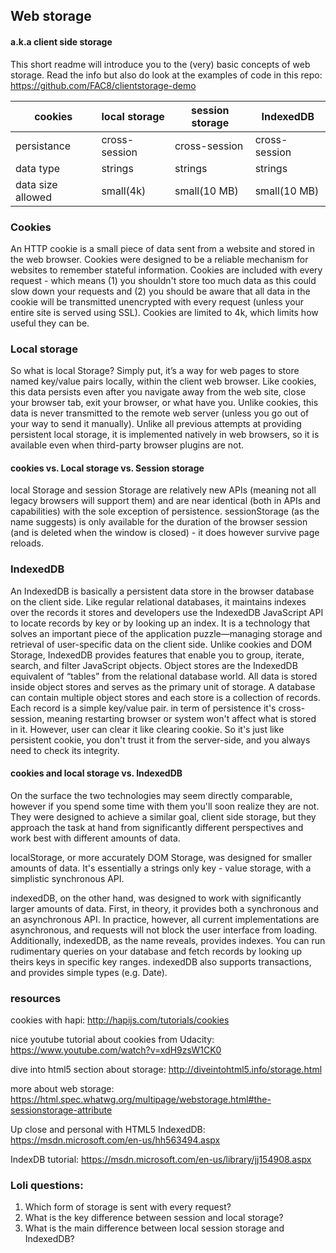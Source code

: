 ## Web storage
#### a.k.a client side storage

This short readme will introduce you to the (very) basic concepts of web storage. Read the info but also do look at the examples of code in this repo: https://github.com/FAC8/clientstorage-demo


| cookies | local storage | session storage | IndexedDB
------------ |------------ | ------------- | ------------
persistance | cross-session | cross-session  | cross-session | cross-session
data type | strings | strings | strings | JavaScript objects
data size allowed | small(4k) | small(10 MB) | small(10 MB) | Bigger but varies from one browser to another  


### Cookies
An HTTP cookie is a small piece of data sent from a website and stored in the web browser. Cookies were designed to be a reliable mechanism for websites to remember stateful information.
Cookies are included with every request - which means (1) you shouldn't store too much data as this could slow down your requests and (2) you should be aware that all data in the cookie will be transmitted unencrypted with every request (unless your entire site is served using SSL).
Cookies are limited to 4k, which limits how useful they can be.

### Local storage

So what is local Storage? Simply put, it’s a way for web pages to store named key/value pairs locally, within the client web browser. Like cookies, this data persists even after you navigate away from the web site, close your browser tab, exit your browser, or what have you. Unlike cookies, this data is never transmitted to the remote web server (unless you go out of your way to send it manually). Unlike all previous attempts at providing persistent local storage, it is implemented natively in web browsers, so it is available even when third-party browser plugins are not.

#### cookies vs. Local storage vs. Session storage
local Storage and session Storage are relatively new APIs (meaning not all legacy browsers will support them) and are near identical (both in APIs and capabilities) with the sole exception of persistence. sessionStorage (as the name suggests) is only available for the duration of the browser session (and is deleted when the window is closed) - it does however survive page reloads.

### IndexedDB
An IndexedDB is basically a persistent data store in the browser database on the client side. Like regular relational databases, it maintains indexes over the records it stores and developers use the IndexedDB JavaScript API to locate records by key or by looking up an index.
It is a technology that solves an important piece of the application puzzle—managing storage and retrieval of user-specific data on the client side.
Unlike cookies and DOM Storage, IndexedDB provides features that enable you to group, iterate, search, and filter JavaScript objects.
Object stores are the IndexedDB equivalent of “tables” from the relational database world. All data is stored inside object stores and serves as the primary unit of storage.
A database can contain multiple object stores and each store is a collection of records.  Each record is a simple key/value pair.
in term of persistence it's cross-session, meaning restarting browser or system won't affect what is stored in it. However, user can clear it like clearing cookie. So it's just like persistent cookie, you don't trust it from the server-side, and you always need to check its integrity.


#### cookies and local storage vs. IndexedDB
On the surface the two technologies may seem directly comparable, however if you spend some time with them you'll soon realize they are not. They were designed to achieve a similar goal, client side storage, but they approach the task at hand from significantly different perspectives and work best with different amounts of data.

localStorage, or more accurately DOM Storage, was designed for smaller amounts of data. It's essentially a strings only key - value storage, with a simplistic synchronous API.

indexedDB, on the other hand, was designed to work with significantly larger amounts of data. First, in theory, it provides both a synchronous and an asynchronous API. In practice, however, all current implementations are asynchronous, and requests will not block the user interface from loading. Additionally, indexedDB, as the name reveals, provides indexes. You can run rudimentary queries on your database and fetch records by looking up theirs keys in specific key ranges. indexedDB also supports transactions, and provides simple types (e.g. Date).


### resources
cookies with hapi: http://hapijs.com/tutorials/cookies

nice youtube tutorial about cookies from Udacity:
https://www.youtube.com/watch?v=xdH9zsW1CK0

dive into html5 section about storage:
http://diveintohtml5.info/storage.html

more about web storage:
https://html.spec.whatwg.org/multipage/webstorage.html#the-sessionstorage-attribute

Up close and personal with HTML5 IndexedDB:
https://msdn.microsoft.com/en-us/hh563494.aspx

IndexDB tutorial:
https://msdn.microsoft.com/en-us/library/jj154908.aspx

### Loli questions:
1. Which form of storage is sent with every request?
2. What is the key difference between session and local storage?
3. What is the main difference between local session storage and IndexedDB?

